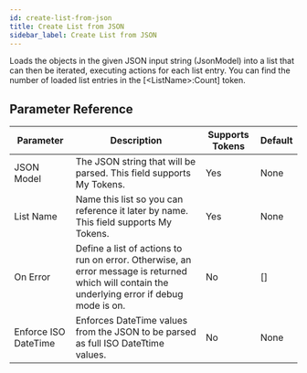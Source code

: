 ```yaml
---
id: create-list-from-json
title: Create List from JSON
sidebar_label: Create List from JSON
---
```



Loads the objects in the given JSON input string (JsonModel) into a list that can then be iterated, executing actions for each list entry. You can find the number of loaded list entries in the [&lt;ListName&gt;:Count] token.

## Parameter Reference
| Parameter | Description | Supports Tokens | Default |
| -- | -- | -- | -- |
| JSON Model | The JSON string that will be parsed. This field supports My Tokens. | Yes | None |
| List Name | Name this list so you can reference it later by name. This field supports My Tokens. | Yes | None |
| On Error | Define a list of actions to run on error. Otherwise, an error message is returned which will contain the underlying error if debug mode is on. | No | [] |
| Enforce ISO DateTime | Enforces DateTime values from the JSON to be parsed as full ISO DateTtime values. | No | None |
